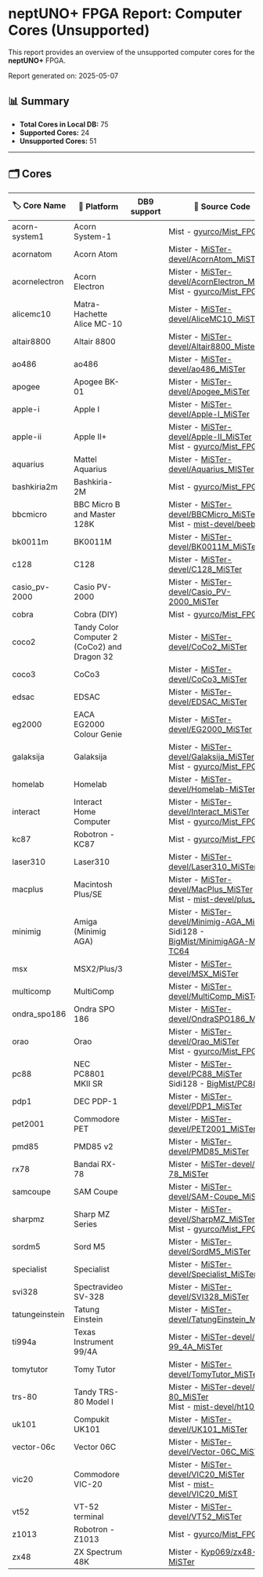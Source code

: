 # neptUNO+ FPGA Report: Computer Cores (Unsupported)

This report provides an overview of the unsupported computer cores for the **neptUNO+** FPGA.

Report generated on: 2025-05-07

## 📊 Summary

- **Total Cores in Local DB:** 75
- **Supported Cores:** 24
- **Unsupported Cores:** 51

---

## 🗂️ Cores

| 🏷️ **Core Name** | 📝 **Platform** | DB9 support | 🔗 **Source Code** | 🗂️ **Database** | 🗒️ **Notes** |
|-------------------|-----------------|-------------|--------------------|------------------|--------------|
| acorn-system1 | Acorn System-1 |  | Mist - [gyurco/Mist_FPGA](https://github.com/gyurco/Mist_FPGA/tree/master/Computer_MiST/Acorn%20-%20System1) | gyurco |  |
| acornatom | Acorn Atom |  | Mister - [MiSTer-devel/AcornAtom_MiSTer](https://github.com/MiSTer-devel/AcornAtom_MiSTer) | Official_Distribution_MiSTer |  |
| acornelectron | Acorn Electron |  | Mister - [MiSTer-devel/AcornElectron_MiSTer](https://github.com/MiSTer-devel/AcornElectron_MiSTer)<br>Mist - [gyurco/Mist_FPGA](https://github.com/gyurco/Mist_FPGA/tree/master/Computer_MiST/Acorn%20-%20Electron_MiST) | Official_Distribution_MiSTer |  |
| alicemc10 | Matra-Hachette Alice MC-10 |  | Mister - [MiSTer-devel/AliceMC10_MiSTer](https://github.com/MiSTer-devel/AliceMC10_MiSTer) | Official_Distribution_MiSTer |  |
| altair8800 | Altair 8800 |  | Mister - [MiSTer-devel/Altair8800_Mister](https://github.com/MiSTer-devel/Altair8800_Mister) | Official_Distribution_MiSTer |  |
| ao486 | ao486 |  | Mister - [MiSTer-devel/ao486_MiSTer](https://github.com/MiSTer-devel/ao486_MiSTer) | Official_Distribution_MiSTer |  |
| apogee | Apogee BK-01 |  | Mister - [MiSTer-devel/Apogee_MiSTer](https://github.com/MiSTer-devel/Apogee_MiSTer) | Official_Distribution_MiSTer |  |
| apple-i | Apple I |  | Mister - [MiSTer-devel/Apple-I_MiSTer](https://github.com/MiSTer-devel/Apple-I_MiSTer) | Official_Distribution_MiSTer |  |
| apple-ii | Apple II+ |  | Mister - [MiSTer-devel/Apple-II_MiSTer](https://github.com/MiSTer-devel/Apple-II_MiSTer)<br>Mist - [gyurco/Mist_FPGA](https://github.com/gyurco/Mist_FPGA/tree/master/Computer_MiST/Apple%20-%202_MiST) | Official_Distribution_MiSTer |  |
| aquarius | Mattel Aquarius |  | Mister - [MiSTer-devel/Aquarius_MISTer](https://github.com/MiSTer-devel/Aquarius_MISTer) | Official_Distribution_MiSTer |  |
| bashkiria2m | Bashkiria-2M |  | Mist - [gyurco/Mist_FPGA](https://github.com/gyurco/Mist_FPGA/tree/master/Computer_MiST/Bashkiria2M_MiST) |  |  |
| bbcmicro | BBC Micro B and Master 128K |  | Mister - [MiSTer-devel/BBCMicro_MiSTer](https://github.com/MiSTer-devel/BBCMicro_MiSTer)<br>Mist - [mist-devel/beeb](https://github.com/mist-devel/beeb) | Official_Distribution_MiSTer |  |
| bk0011m | BK0011M |  | Mister - [MiSTer-devel/BK0011M_MiSTer](https://github.com/MiSTer-devel/BK0011M_MiSTer) | Official_Distribution_MiSTer |  |
| c128 | C128 |  | Mister - [MiSTer-devel/C128_MiSTer](https://github.com/MiSTer-devel/C128_MiSTer) | Official_Distribution_MiSTer |  |
| casio_pv-2000 | Casio PV-2000 |  | Mister - [MiSTer-devel/Casio_PV-2000_MiSTer](https://github.com/MiSTer-devel/Casio_PV-2000_MiSTer) | Official_Distribution_MiSTer |  |
| cobra | Cobra (DIY) |  | Mist - [gyurco/Mist_FPGA](https://github.com/gyurco/Mist_FPGA/tree/master/Computer_MiST/ITCI%20-%20Cobra_MiST) | BigMist |  |
| coco2 | Tandy Color Computer 2 (CoCo2) and Dragon 32 |  | Mister - [MiSTer-devel/CoCo2_MiSTer](https://github.com/MiSTer-devel/CoCo2_MiSTer) | Official_Distribution_MiSTer |  |
| coco3 | CoCo3 |  | Mister - [MiSTer-devel/CoCo3_MiSTer](https://github.com/MiSTer-devel/CoCo3_MiSTer) | Official_Distribution_MiSTer |  |
| edsac | EDSAC |  | Mister - [MiSTer-devel/EDSAC_MiSTer](https://github.com/MiSTer-devel/EDSAC_MiSTer) | Official_Distribution_MiSTer |  |
| eg2000 | EACA EG2000 Colour Genie |  | Mister - [MiSTer-devel/EG2000_MiSTer](https://github.com/MiSTer-devel/EG2000_MiSTer) | Official_Distribution_MiSTer |  |
| galaksija | Galaksija |  | Mister - [MiSTer-devel/Galaksija_MiSTer](https://github.com/MiSTer-devel/Galaksija_MiSTer)<br>Mist - [gyurco/Mist_FPGA](https://github.com/gyurco/Mist_FPGA/tree/master/Computer_MiST/Galaksija_MiST) | Official_Distribution_MiSTer |  |
| homelab | Homelab |  | Mister - [MiSTer-devel/Homelab-MiSTer](https://github.com/MiSTer-devel/Homelab-MiSTer) | Official_Distribution_MiSTer |  |
| interact | Interact Home Computer |  | Mister - [MiSTer-devel/Interact_MiSTer](https://github.com/MiSTer-devel/Interact_MiSTer)<br>Mist - [gyurco/Mist_FPGA](https://github.com/gyurco/Mist_FPGA/tree/master/Computer_MiST/Interact_MiST) | Official_Distribution_MiSTer |  |
| kc87 | Robotron - KC87 |  | Mist - [gyurco/Mist_FPGA](https://github.com/gyurco/Mist_FPGA/tree/master/Computer_MiST/Robotron%20-%20KC87_MiST) | gyurco |  |
| laser310 | Laser310 |  | Mister - [MiSTer-devel/Laser310_MiSTer](https://github.com/MiSTer-devel/Laser310_MiSTer) | Official_Distribution_MiSTer |  |
| macplus | Macintosh Plus/SE |  | Mister - [MiSTer-devel/MacPlus_MiSTer](https://github.com/MiSTer-devel/MacPlus_MiSTer)<br>Mist - [mist-devel/plus_too](https://github.com/mist-devel/plus_too) | Official_Distribution_MiSTer |  |
| minimig | Amiga (Minimig AGA) |  | Mister - [MiSTer-devel/Minimig-AGA_MiSTer](https://github.com/MiSTer-devel/Minimig-AGA_MiSTer)<br>Sidi128 - [BigMist/MinimigAGA-MiST-TC64](https://github.com/BigMist/MinimigAGA-MiST-TC64/tree/master) | Official_Distribution_MiSTer |  |
| msx | MSX2/Plus/3 |  | Mister - [MiSTer-devel/MSX_MiSTer](https://github.com/MiSTer-devel/MSX_MiSTer) | Official_Distribution_MiSTer |  |
| multicomp | MultiComp |  | Mister - [MiSTer-devel/MultiComp_MiSTer](https://github.com/MiSTer-devel/MultiComp_MiSTer) | Official_Distribution_MiSTer |  |
| ondra_spo186 | Ondra SPO 186 |  | Mister - [MiSTer-devel/OndraSPO186_MiSTer](https://github.com/MiSTer-devel/OndraSPO186_MiSTer) | Official_Distribution_MiSTer |  |
| orao | Orao |  | Mister - [MiSTer-devel/Orao_MiSTer](https://github.com/MiSTer-devel/Orao_MiSTer)<br>Mist - [gyurco/Mist_FPGA](https://github.com/gyurco/Mist_FPGA/tree/master/Computer_MiST/ORAO_MiST) | Official_Distribution_MiSTer |  |
| pc88 | NEC PC8801 MKII SR |  | Mister - [MiSTer-devel/PC88_MiSTer](https://github.com/MiSTer-devel/PC88_MiSTer)<br>Sidi128 - [BigMist/PC88](https://github.com/BigMist/PC88) | Official_Distribution_MiSTer |  |
| pdp1 | DEC PDP-1 |  | Mister - [MiSTer-devel/PDP1_MiSTer](https://github.com/MiSTer-devel/PDP1_MiSTer) | Official_Distribution_MiSTer |  |
| pet2001 | Commodore PET |  | Mister - [MiSTer-devel/PET2001_MiSTer](https://github.com/MiSTer-devel/PET2001_MiSTer) | Official_Distribution_MiSTer |  |
| pmd85 | PMD85 v2 |  | Mister - [MiSTer-devel/PMD85_MiSTer](https://github.com/MiSTer-devel/PMD85_MiSTer) | Official_Distribution_MiSTer |  |
| rx78 | Bandai RX-78 |  | Mister - [MiSTer-devel/RX-78_MiSTer](https://github.com/MiSTer-devel/RX-78_MiSTer) | Official_Distribution_MiSTer |  |
| samcoupe | SAM Coupe |  | Mister - [MiSTer-devel/SAM-Coupe_MiSTer](https://github.com/MiSTer-devel/SAM-Coupe_MiSTer) | Official_Distribution_MiSTer |  |
| sharpmz | Sharp MZ Series |  | Mister - [MiSTer-devel/SharpMZ_MiSTer](https://github.com/MiSTer-devel/SharpMZ_MiSTer)<br>Mist - [gyurco/Mist_FPGA](https://github.com/gyurco/Mist_FPGA/tree/master/Computer_MiST/Sharp%20-%20MZ-80_MiST) | Official_Distribution_MiSTer |  |
| sordm5 | Sord M5 |  | Mister - [MiSTer-devel/SordM5_MiSTer](https://github.com/MiSTer-devel/SordM5_MiSTer) | Official_Distribution_MiSTer |  |
| specialist | Specialist |  | Mister - [MiSTer-devel/Specialist_MiSTer](https://github.com/MiSTer-devel/Specialist_MiSTer) | Official_Distribution_MiSTer |  |
| svi328 | Spectravideo SV-328 |  | Mister - [MiSTer-devel/SVI328_MiSTer](https://github.com/MiSTer-devel/SVI328_MiSTer) | Official_Distribution_MiSTer |  |
| tatungeinstein | Tatung Einstein |  | Mister - [MiSTer-devel/TatungEinstein_MiSTer](https://github.com/MiSTer-devel/TatungEinstein_MiSTer) | Official_Distribution_MiSTer |  |
| ti994a | Texas Instrument 99/4A |  | Mister - [MiSTer-devel/TI-99_4A_MiSTer](https://github.com/MiSTer-devel/TI-99_4A_MiSTer) | Official_Distribution_MiSTer |  |
| tomytutor | Tomy Tutor |  | Mister - [MiSTer-devel/TomyTutor_MiSTer](https://github.com/MiSTer-devel/TomyTutor_MiSTer) | Official_Distribution_MiSTer |  |
| trs-80 | Tandy TRS-80 Model I |  | Mister - [MiSTer-devel/TRS-80_MiSTer](https://github.com/MiSTer-devel/TRS-80_MiSTer)<br>Mist - [mist-devel/ht1080z](https://github.com/mist-devel/ht1080z) | Official_Distribution_MiSTer |  |
| uk101 | Compukit UK101 |  | Mister - [MiSTer-devel/UK101_MiSTer](https://github.com/MiSTer-devel/UK101_MiSTer) | Official_Distribution_MiSTer |  |
| vector-06c | Vector 06C |  | Mister - [MiSTer-devel/Vector-06C_MiSTer](https://github.com/MiSTer-devel/Vector-06C_MiSTer) | Official_Distribution_MiSTer |  |
| vic20 | Commodore VIC-20 |  | Mister - [MiSTer-devel/VIC20_MiSTer](https://github.com/MiSTer-devel/VIC20_MiSTer)<br>Mist - [mist-devel/VIC20_MiST](https://github.com/mist-devel/VIC20_MiST) | Official_Distribution_MiSTer |  |
| vt52 | VT-52 terminal |  | Mister - [MiSTer-devel/VT52_MiSTer](https://github.com/MiSTer-devel/VT52_MiSTer) | Official_Distribution_MiSTer |  |
| z1013 | Robotron - Z1013 |  | Mist - [gyurco/Mist_FPGA](https://github.com/gyurco/Mist_FPGA/tree/master/Computer_MiST/Robotron%20-%20Z1013_MiST) | gyurco |  |
| zx48 | ZX Spectrum 48K |  | Mister - [Kyp069/zx48-MiSTer](https://github.com/Kyp069/zx48-MiSTer) | Unofficial_Distribution_MiSTer |  |